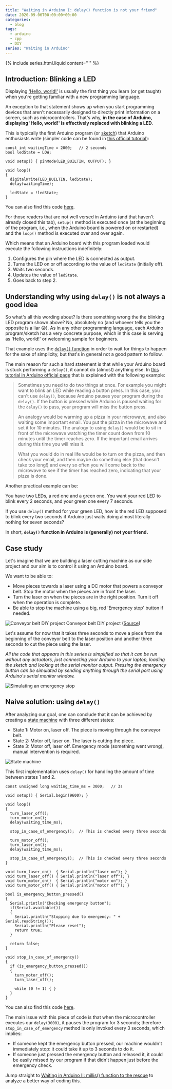 ```yaml
---
title: "Waiting in Arduino I: delay() function is not your friend"
date: 2020-09-06T00:00:00+00:00
categories:
  - blog
tags:
  - arduino
  - cpp
  - DIY
series: "Waiting in Arduino"
---
```


{% include series.html.liquid content=" " %}

## Introduction: Blinking a LED

Displaying ['Hello, world!'](https://en.wikipedia.org/wiki/%22Hello,_World!%22_program) is usually the first thing you learn (or get taught) when you're getting familiar with a new programming language.

An exception to that statement shows up when you start programming devices that aren't necessarily designed to directly print information on a screen, such as microcontrollers. That's why, **in the case of Arduino, displaying 'Hello, world!' is effectively replaced with blinking a LED**.

This is typically the first Arduino program (or [sketch](https://www.arduino.cc/en/tutorial/sketch)) that Arduino enthusiasts write (simpler code can be found in [this official tutorial](https://www.arduino.cc/en/Tutorial/Blink)):

```arduino
const int waitingTime = 2000;   // 2 seconds
bool ledState = LOW;

void setup() { pinMode(LED_BUILTIN, OUTPUT); }

void loop()
{
  digitalWrite(LED_BUILTIN, ledState);
  delay(waitingTime);

  ledState = !ledState;
}
```

You can also find this code [here](https://github.com/eduherminio/eduherminio.github.io/tree/master/code/waiting-in-arduino/0_blink_led/0_blink_led.ino).

For those readers that are not well versed in Arduino (and that haven't already closed this tab), `setup()` method is executed once (at the beginning of the program, i.e., when the Arduino board is powered on or restarted) and the `loop()` method is executed over and over again.

Which means that an Arduino board with this program loaded would execute the following instructions indefinitely:

1. Configures the pin where the LED is connected as output.
2. Turns the LED on or off according to the value of `ledState` (initially off).
3. Waits two seconds.
4. Updates the value of `ledState`.
5. Goes back to step 2.

## Understanding why using `delay()` is not always a good idea

So what's all this wording about? Is there something wrong the the blinking LED program shown above? No, absolutely no (and whoever tells you the opposite is a liar 😛). As in any other programming language, each Arduino program/sketch has a very concrete purpose, which in this case is serving as 'Hello, world!' or welcoming sample for beginners.

That example uses the [`delay()` function](https://www.arduino.cc/reference/en/language/functions/time/delay/) in order to wait for things to happen for the sake of simplicity, but that's in general not a good pattern to follow.

The main reason for such a hard statement is that while your Arduino board is stuck performing a `delay()`, it cannot do (almost) anything else. In [this tutorial in Arduino official page](https://www.arduino.cc/en/tutorial/BlinkWithoutDelay) that is explained with the following example:

> Sometimes you need to do two things at once. For example you might want to blink an LED while reading a button press. In this case, you can't use `delay()`, because Arduino pauses your program during the `delay()`. If the button is pressed while Arduino is paused waiting for the `delay()` to pass, your program will miss the button press.
>
> An analogy would be warming up a pizza in your microwave, and also waiting some important email. You put the pizza in the microwave and set it for 10 minutes. The analogy to using `delay()` would be to sit in front of the microwave watching the timer count down from 10 minutes until the timer reaches zero. If the important email arrives during this time you will miss it.
>
> What you would do in real life would be to turn on the pizza, and then check your email, and then maybe do something else (that doesn't take too long!) and every so often you will come back to the microwave to see if the timer has reached zero, indicating that your pizza is done.

Another practical example can be:

You have two LEDs, a red one and a green one. You want your red LED to blink every 2 seconds, and your green one every 7 seconds.

If you use `delay()` method for your green LED, how is the red LED supposed to blink every two seconds if Arduino just waits doing almost literally nothing for seven seconds?

In short, **`delay()` function in Arduino is (generally) not your friend.**

## Case study

Let's imagine that we are building a laser cutting machine as our side project and our aim is to control it using an Arduino board.

We want to be able to:

- Move pieces towards a laser using a DC motor that powers a conveyor belt. Stop the motor when the pieces are in front the laser.
- Turn the laser on when the pieces are in the right position. Turn it off when the operation is complete.
- Be able to stop the machine using a big, red 'Emergency stop' button if needed.

![Conveyor belt DIY project](/assets/images/2020-09-06-delay-function-is-not-your-friend/conveyor_belt.jpg)
Conveyor belt DIY project ([Source](https://www.instructables.com/id/MODULAR-PORTABLE-CONVEYOR-BELT-SPEED-CONTROL-BY-AR/))

Let's assume for now that it takes three seconds to move a piece from the beginning of the conveyor belt to the laser position and another three seconds to cut the piece using the laser.

_All the code that appears in this series is simplified so that it can be run without any actuators, just connecting your Arduino to your laptop, loading the sketch and looking at the serial monitor output. Pressing the emergency button can be simulated by sending anything through the serial port using Arduino's serial monitor window._

![Simulating an emergency stop](/assets/images/2020-09-06-delay-function-is-not-your-friend/stop_button.png)

## Naive solution: using `delay()`

After analyzing our goal, one can conclude that it can be achieved by creating a [state machine](https://en.wikipedia.org/wiki/Finite-state_machine) with three different states:

- State 1: Motor on, laser off. The piece is moving through the conveyor belt.
- State 2: Motor off, laser on. The laser is cutting the piece.
- State 3: Motor off, laser off. Emergency mode (something went wrong), manual intervention is required.

![State machine](/assets/images/2020-09-06-delay-function-is-not-your-friend/state_machine.png)

This first implementation uses `delay()` for handling the amount of time between states 1 and 2.

```arduino
const unsigned long waiting_time_ms = 3000;   // 3s

void setup() { Serial.begin(9600); }

void loop()
{
  turn_laser_off();
  turn_motor_on();
  delay(waiting_time_ms);

  stop_in_case_of_emergency();  // This is checked every three seconds

  turn_motor_off();
  turn_laser_on();
  delay(waiting_time_ms);

  stop_in_case_of_emergency();  // This is checked every three seconds
}

void turn_laser_on()  { Serial.println("laser on"); }
void turn_laser_off() { Serial.println("laser off"); }
void turn_motor_on()  { Serial.println("motor on"); }
void turn_motor_off() { Serial.println("motor off"); }

bool is_emergency_button_pressed()
{
  Serial.println("Checking emergency button");
  if(Serial.available())
  {
    Serial.println("Stopping due to emergency: " + Serial.readString());
    Serial.println("Please reset");
    return true;
  }

  return false;
}

void stop_in_case_of_emergency()
{
  if (is_emergency_button_pressed())
  {
    turn_motor_off();
    turn_laser_off();

    while (0 != 1) { }
  }
}
```

You can also find this code [here](https://github.com/eduherminio/eduherminio.github.io/tree/master/code/waiting-in-arduino/1_delay_implementation/1_delay_implementation.ino).

The main issue with this piece of code is that when the microcontroller executes our `delay(3000)`, it pauses the program for 3 seconds; therefore `stop_in_case_of_emergency` method is only invoked every 3 seconds, which implies:

- If someone kept the emergency button pressed, our machine wouldn't immediately stop: it could take it up to 3 seconds to do it.
- If someone just pressed the emergency button and released it, it could be easily missed by our program if that didn't happen just before the emergency check.

Jump straight to [Waiting in Arduino II: millis() function to the rescue](https://eduherminio.github.io/blog/millis-to-the-rescue/) to analyze a better way of coding this.
